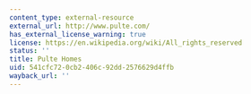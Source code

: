 ```yaml
---
content_type: external-resource
external_url: http://www.pulte.com/
has_external_license_warning: true
license: https://en.wikipedia.org/wiki/All_rights_reserved
status: ''
title: Pulte Homes
uid: 541cfc72-0cb2-406c-92dd-2576629d4ffb
wayback_url: ''
---
```

